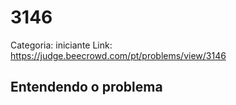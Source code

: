 # 3146

Categoria: iniciante
Link: https://judge.beecrowd.com/pt/problems/view/3146
## Entendendo o problema

